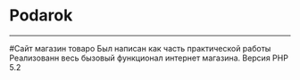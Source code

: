 # Podarok
***
#Сайт магазин товаро
Был написан как часть практической работы
Реализованн весь бызовый функционал интернет магазина.
Версия PHP 5.2